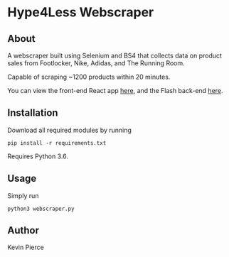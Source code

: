 # Hype4Less Webscraper

## About
A webscraper built using Selenium and BS4 that collects data on product sales from Footlocker, Nike, Adidas, and The Running Room.

Capable of scraping ~1200 products within 20 minutes. 

You can view the front-end React app [here](https://github.com/kevin-pierce/Hype4Less), and the Flash back-end [here](https://github.com/kevin-pierce/webscraper-DB-backend).


## Installation 
Download all required modules by running

```pip install -r requirements.txt```

Requires Python 3.6.

## Usage

Simply run

```python3 webscraper.py```


## Author
Kevin Pierce

